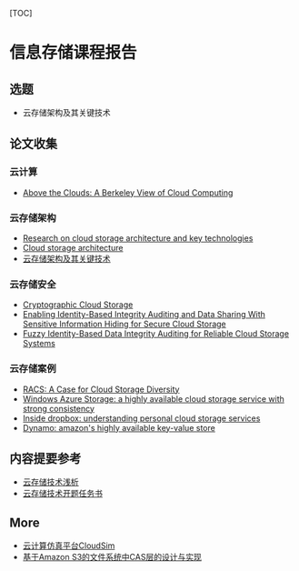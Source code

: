 [TOC]

# 信息存储课程报告

## 选题
- 云存储架构及其关键技术

## 论文收集
### 云计算
- [Above the Clouds: A Berkeley View of Cloud Computing](https://www2.eecs.berkeley.edu/Pubs/TechRpts/2009/EECS-2009-28.pdf)

### 云存储架构
- [Research on cloud storage architecture and key technologies](https://dl.acm.org/ft_gateway.cfm?id=1656114&ftid=705016&dwn=1&CFID=102241163&CFTOKEN=6207881151bc2287-9C47D3AB-9231-E405-EB2C09909F8EF56F)
- [Cloud storage architecture](https://ieeexplore.ieee.org/abstract/document/6366026)
- [云存储架构及其关键技术](http://www.cnki.com.cn/Article/CJFDTotal-HBYD201803054.htm)
### 云存储安全
- [Cryptographic Cloud Storage](https://link.springer.com/content/pdf/10.1007%2F978-3-642-14992-4.pdf)
- [Enabling Identity-Based Integrity Auditing and Data
Sharing With Sensitive Information Hiding
for Secure Cloud Storage](https://ieeexplore.ieee.org/stamp/stamp.jsp?tp=&arnumber=8395433)
- [Fuzzy Identity-Based Data Integrity Auditing
for Reliable Cloud Storage Systems](https://ieeexplore.ieee.org/stamp/stamp.jsp?tp=&arnumber=7839231)

### 云存储案例
- [RACS: A Case for Cloud Storage Diversity](https://dl.acm.org/ft_gateway.cfm?id=1807165&ftid=809877&dwn=1&CFID=102241163&CFTOKEN=6207881151bc2287-9C47D3AB-9231-E405-EB2C09909F8EF56F)
- [Windows Azure Storage: a highly available cloud storage service with strong consistency](https://dl.acm.org/ft_gateway.cfm?id=2043571&ftid=1044283&dwn=1&CFID=102241163&CFTOKEN=6207881151bc2287-9C47D3AB-9231-E405-EB2C09909F8EF56F)
- [Inside dropbox: understanding personal cloud storage services](https://dl.acm.org/ft_gateway.cfm?id=2398827&ftid=1313664&dwn=1&CFID=102241163&CFTOKEN=6207881151bc2287-9C47D3AB-9231-E405-EB2C09909F8EF56F)
- [Dynamo: amazon's highly available key-value store](https://dl.acm.org/ft_gateway.cfm?id=1294281&ftid=463732&dwn=1&CFID=102241163&CFTOKEN=6207881151bc2287-9C47D3AB-9231-E405-EB2C09909F8EF56F)


## 内容提要参考
- [云存储技术浅析](https://wenku.baidu.com/view/e6633d23a9956bec0975f46527d3240c8447a1ad.html)
- [云存储技术开题任务书](https://max.book118.com/html/2018/1002/7024062066001151.shtm)

## More
- [云计算仿真平台CloudSim](http://www.cloudbus.org/cloudsim/)
- [基于Amazon S3的文件系统中CAS层的设计与实现](https://wenku.baidu.com/view/7a9e6f3d0912a216147929f8.html)
